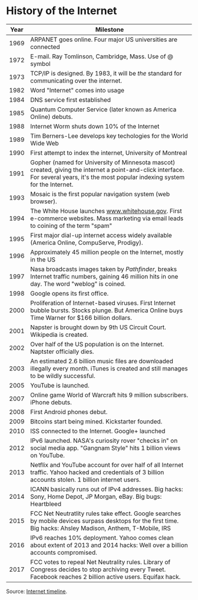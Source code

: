 # History of the Internet

| Year | Milestone |
|-|-|
| 1969 | ARPANET goes online. Four major US universities are connected |
| 1972 | E-mail. Ray Tomlinson, Cambridge, Mass. Use of @ symbol |
| 1973 | TCP/IP is designed. By 1983, it will be _the_ standard for communicating over the internet. |
| 1982 | Word "Internet" comes into usage |
| 1984 | DNS service first established |
| 1985 | Quantum Computer Service (later known as America Online) debuts. |
| 1988 | Internet Worm shuts down 10% of the Internet |
| 1989 | Tim Berners-Lee develops key techologies for the World Wide Web |
| 1990 | First attempt to index the internet, University of Montreal |
| 1991 | Gopher (named for University of Minnesota mascot) created, giving the internet a point-and-click interface. For several years, it's the most popular indexing system for the Internet. |
| 1993 | Mosaic is the first popular navigation system (web browser). |
| 1994 | The White House launches www.whitehouse.gov. First e-commerce websites. Mass marketing via email leads to coining of the term "spam" |
| 1995 | First major dial-up internet access widely available (America Online, CompuServe, Prodigy). |
| 1996 | Approximately 45 million people on the Internet, mostly in the US |
| 1997 | Nasa broadcasts images taken by _Pathfinder_, breaks Internet traffic numbers, gaining 46 million hits in one day. The word "weblog" is coined. |
| 1998 | Google opens its first office. |
| 2000 | Proliferation of Internet-based viruses. First Internet bubble bursts. Stocks plunge. But America Online buys Time Warner for $166 billion dollars. |
| 2001 | Napster is brought down by 9th US Circuit Court. Wikipedia is created. |
| 2002 | Over half of the US population is on the Internet. Naptster officially dies. |
| 2003 | An estimated 2.6 billion music files are downloaded illegally every month. iTunes is created and still manages to be wildly successful. |
| 2005 | YouTube is launched. |
| 2007 | Online game World of Warcraft hits 9 million subscribers. iPhone debuts. |
| 2008 | First Android phones debut. |
| 2009 | Bitcoins start being mined. Kickstarter founded. |
| 2010 | ISS connected to the Internet. Google+ launched |
| 2012 | IPv6 launched. NASA's curiosity rover "checks in" on social media app. "Gangnam Style" hits 1 billion views on YouTube. |
| 2013 | Netflix and YouTube account for over half of all Internet traffic. Yahoo hacked and credentials of 3 billion accounts stolen. 1 billion internet users. |
| 2014 | ICANN basically runs out of IPv4 addresses. Big hacks: Sony, Home Depot, JP Morgan, eBay. Big bugs: Heartbleed |
| 2015 | FCC Net Neutratlity rules take effect. Google searches by mobile devices surpass desktops for the first time. Big hacks: Ahsley Madison, Anthem, T-Mobile, IRS |
| 2016 | IPv6 reaches 10% deployment. Yahoo comes clean about extent of 2013 and 2014 hacks: Well over a billion accounts compromised. |
| 2017 | FCC votes to repeal Net Neutrality rules. Library of Congress decides to stop archiving every Tweet. Facebook reaches 2 billion active users. Equifax hack. |

Source: [Internet timeline](https://www.zakon.org/robert/internet/timeline/).
